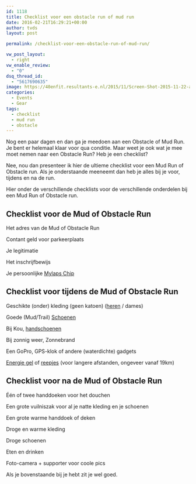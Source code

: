 ```yaml
---
id: 1118
title: Checklist voor een obstacle run of mud run
date: 2016-02-21T16:29:21+00:00
author: tvds
layout: post

permalink: /checklist-voor-een-obstacle-run-of-mud-run/

vw_post_layout:
  - right
vw_enable_review:
  - "0"
dsq_thread_id:
  - "5617690635"
image: https://40enfit.resultants-e.nl/2015/11/Screen-Shot-2015-11-22-at-22.21.37.png
categories:
  - Events
  - Gear
tags:
  - checklist
  - mud run
  - obstacle
---
```

Nog een paar dagen en dan ga je meedoen aan een Obstacle of Mud Run. Je bent er helemaal klaar voor qua conditie. Maar weet je ook wat je mee moet nemen naar een Obstacle Run? Heb je een checklist?

Nee, nou dan presenteer ik hier de ultieme checklist voor een Mud Run of Obstacle run. Als je onderstaande meeneemt dan heb je alles bij je voor, tijdens en na de run.<!--more-->

Hier onder de verschillende checklists voor de verschillende onderdelen bij een Mud Run of Obstacle run.

## Checklist voor de Mud of Obstacle Run

<i class="omsc-icon fa fa-square-o" style=""></i> Het adres van de Mud of Obstacle Run
  
<i class="omsc-icon fa fa-square-o" style=""></i> Contant geld voor parkeerplaats
  
<i class="omsc-icon fa fa-square-o" style=""></i> Je legitimatie
  
<i class="omsc-icon fa fa-square-o" style=""></i> Het inschrijfbewijs
  
<i class="omsc-icon fa fa-square-o" style=""></i> Je persoonlijke <a href="http://www.mylapseventtiming.nl/chips/" target="_blank">Mylaps Chip</a>

## Checklist voor tijdens de Mud of Obstacle Run

<i class="omsc-icon fa fa-square-o" style=""></i> Geschikte (onder) kleding (geen katoen) ([heren](https://40enfit.nl/run/onderkleding-heren/) / dames)
  
<i class="omsc-icon fa fa-square-o" style=""></i> Goede (Mud/Trail) <a href="https://40enfit.nl/run/trailrunning-schoenen/" target="_blank">Schoenen</a>
  
<i class="omsc-icon fa fa-square-o" style=""></i> Bij Kou, <a href="https://www.athleteshop.nl/sportkleding/handschoenen" target="_blank">handschoenen</a>
  
<i class="omsc-icon fa fa-square-o" style=""></i> Bij zonnig weer, Zonnebrand
  
<i class="omsc-icon fa fa-square-o" style=""></i> Een GoPro, GPS-klok of andere (waterdichte) gadgets
  
<i class="omsc-icon fa fa-square-o" style=""></i> <a href="https://40enfit.nl/run/energie-gels/" target="_blank">Energie gel</a> of <a href="https://40enfit.nl/run/energierepen/" target="_blank">reepjes</a> (voor langere afstanden, ongeveer vanaf 19km)

## Checklist voor na de Mud of Obstacle Run

<i class="omsc-icon fa fa-square-o" style=""></i> Één of twee handdoeken voor het douchen
  
<i class="omsc-icon fa fa-square-o" style=""></i> Een grote vuilniszak voor al je natte kleding en je schoenen
  
<i class="omsc-icon fa fa-square-o" style=""></i> Een grote warme handdoek of deken
  
<i class="omsc-icon fa fa-square-o" style=""></i> Droge en warme kleding
  
<i class="omsc-icon fa fa-square-o" style=""></i> Droge schoenen
  
<i class="omsc-icon fa fa-square-o" style=""></i> Eten en drinken
  
<i class="omsc-icon fa fa-square-o" style=""></i> Foto-camera + supporter voor coole pics

Als je bovenstaande bij je hebt zit je wel goed.
